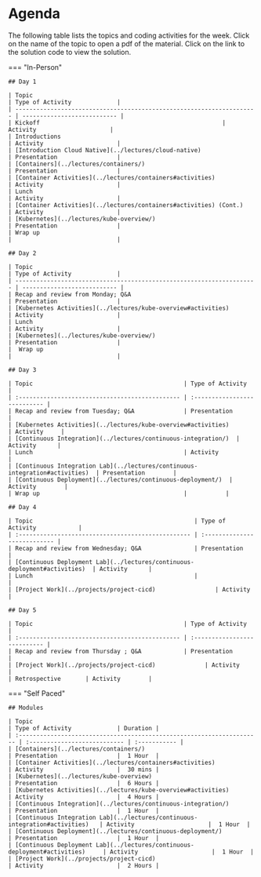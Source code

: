 # Agenda

The following table lists the topics and coding activities for the week. Click on the name of the topic to open a pdf of the material. Click on the link to the solution code to view the solution.

=== "In-Person"

    ## Day 1

    | Topic                                                                  | Type of Activity             |
    | --------------------------------------------------------------------- | --------------------------- |
    | Kickoff                                                    | Activity                     |
    | Introductions                                                          | Activity                     |
    | [Introduction Cloud Native](../lectures/cloud-native)                  | Presentation                 |
    | [Containers](../lectures/containers/)                                         | Presentation                 |
    | [Container Activities](../lectures/containers#activities)                     | Activity                     |
    | Lunch                                                                  | Activity                     |
    | [Container Activities](../lectures/containers#activities) (Cont.)             | Activity                     |
    | [Kubernetes](../lectures/kube-overview/)                                         | Presentation                 |
    | Wrap up                                                                |                              |

    ## Day 2

    | Topic                                                                  | Type of Activity             |
    | --------------------------------------------------------------------- | --------------------------- |
    | Recap and review from Monday; Q&A                                      | Presentation                 |
    | [Kubernetes Activities](../lectures/kube-overview#activities)                                         | Activity                     |
    | Lunch                                                                  | Activity                     |
    | [Kubernetes](../lectures/kube-overview/)                                         | Presentation                 |
    |  Wrap up                                                               |                              |

    ## Day 3

    | Topic                                           | Type of Activity            |
    | :---------------------------------------------- | :--------------------------- |
    | Recap and review from Tuesday; Q&A              | Presentation                 |
    | [Kubernetes Activities](../lectures/kube-overview#activities)                  | Activity     |
    | [Continuous Integration](../lectures/continuous-integration/)  | Activity      |
    | Lunch                                           | Activity                              |
    | [Continuous Integration Lab](../lectures/continuous-integration#activities)  | Presentation        |
    | [Continuous Deployment](../lectures/continuous-deployment/)  | Activity        |
    | Wrap up                                         |           |

    ## Day 4

    | Topic                                              | Type of Activity            |
    | :------------------------------------------------- | :--------------------------- |
    | Recap and review from Wednesday; Q&A               | Presentation                 |
    | [Continuous Deployment Lab](../lectures/continuous-deployment#activities)  | Activity      |
    | Lunch                                              |                              |
    | [Project Work](../projects/project-cicd)                 | Activity                     |

    ## Day 5

    | Topic                                           | Type of Activity            |
    | :---------------------------------------------- | :--------------------------- |
    | Recap and review from Thursday ; Q&A            | Presentation                 |
    | [Project Work](../projects/project-cicd)              | Activity                     |
    | Retrospective       | Activity        |

=== "Self Paced"

    ## Modules

    | Topic                                                                  | Type of Activity             | Duration |
    | :--------------------------------------------------------------------- | :--------------------------- | :----------- |
    | [Containers](../lectures/containers/)                                         | Presentation                 |  1 Hour  |
    | [Container Activities](../lectures/containers#activities)                     | Activity                     |  30 mins |
    | [Kubernetes](../lectures/kube-overview)                                         | Presentation                 |  6 Hours |
    | [Kubernetes Activities](../lectures/kube-overview#activities)                   | Activity                     |  4 Hours |
    | [Continuous Integration](../lectures/continuous-integration/)                 | Presentation                 |  1 Hour  |
    | [Continuous Integration Lab](../lectures/continuous-integration#activities)   | Activity                     |  1 Hour  |
    | [Continuous Deployment](../lectures/continuous-deployment/)                   | Presentation                 |  1 Hour  |
    | [Continuous Deployment Lab](../lectures/continuous-deployment#activities)     | Activity                     |  1 Hour  |
    | [Project Work](../projects/project-cicd)                            | Activity                     |  2 Hours |